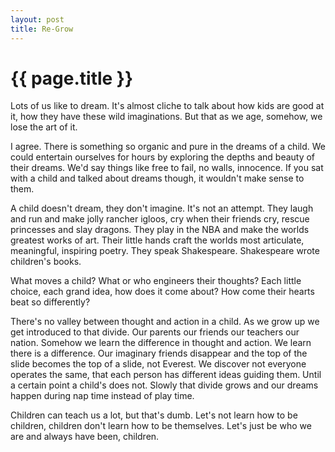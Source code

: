 ```yaml
---
layout: post
title: Re-Grow
---
```

{{ page.title }}
================

Lots of us like to dream. It's almost cliche to talk about how kids are good at it, how they have these wild imaginations. But that as we age, somehow, we lose the art of it.

I agree. There is something so organic and pure in the dreams of a child. We could entertain ourselves for hours by exploring the depths and beauty of their dreams. We'd say things like free to fail, no walls, innocence. If you sat with a child and talked about dreams though, it wouldn't make sense to them.

A child doesn't dream, they don't imagine. It's not an attempt. They laugh and run and make jolly rancher igloos, cry when their friends cry, rescue princesses and slay dragons. They play in the NBA and make the worlds greatest works of art. Their little hands craft the worlds most articulate, meaningful, inspiring poetry. They speak Shakespeare. Shakespeare wrote children's books. 

What moves a child? What or who engineers their thoughts? Each little choice, each grand idea, how does it come about? How come their hearts beat so differently?

There's no valley between thought and action in a child. As we grow up we get introduced to that divide. Our parents our friends our teachers our nation. Somehow we learn the difference in thought and action. We learn there is a difference. Our imaginary friends disappear and the top of the slide becomes the top of a slide, not Everest. We discover not everyone operates the same, that each person has different ideas guiding them. Until a certain point a child's does not. Slowly that divide grows and our dreams happen during nap time instead of play time.

Children can teach us a lot, but that's dumb. Let's not learn how to be children, children don't learn how to be themselves.  Let's just be who we are and always have been, children. 
